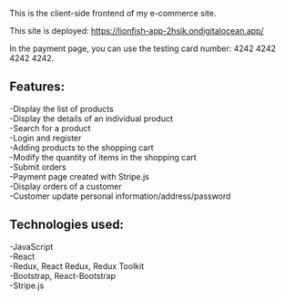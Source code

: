 This is the client-side frontend of my e-commerce site.

This site is deployed: https://lionfish-app-2hsik.ondigitalocean.app/

In the payment page, you can use the testing card number: 4242 4242 4242 4242.

## Features:
-Display the list of products\
-Display the details of an individual product\
-Search for a product\
-Login and register\
-Adding products to the shopping cart\
-Modify the quantity of items in the shopping cart\
-Submit orders\
-Payment page created with Stripe.js\
-Display orders of a customer\
-Customer update personal information/address/password


## Technologies used:
-JavaScript\
-React\
-Redux, React Redux, Redux Toolkit\
-Bootstrap, React-Bootstrap\
-Stripe.js

